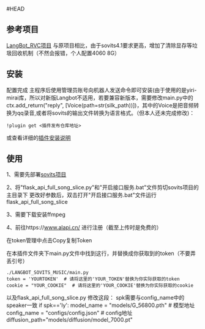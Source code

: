 #HEAD
## 参考项目

[LangBot_RVC项目](https://github.com/zzseki/LangBot_RVC_Music?tab=readme-ov-file) 
与原项目相比，由于sovits4.1要求更高，增加了清除显存等垃圾回收机制（不然会报错，个人配置4060 8G）

## 安装

配置完成 主程序后使用管理员账号向机器人发送命令即可安装(由于使用的是yiri-mirai库，所以对新版Langbot不适用，若要兼容新版本，需要修改main.py中的ctx.add_return("reply", [Voice(path=str(silk_path))])，其中的Voice是把音频转换为qq录音,或者将sovits的输出文件转换为语言格式。（但本人还未完成修改)：

```
!plugin get <插件发布仓库地址>
```
或查看详细的[插件安装说明](https://github.com/RockChinQ/QChatGPT/wiki/5-%E6%8F%92%E4%BB%B6%E4%BD%BF%E7%94%A8)

## 使用  
1、需要先部署[sovits项目](https://github.com/svc-develop-team/so-vits-svc)  

2、将"flask_api_full_song_slice.py"和"开启接口服务.bat"文件剪切sovits项目的主目录下
更改好参数后，双击打开"开启接口服务.bat"文件运行flask_api_full_song_slice

3、需要下载安装ffmpeg   

4、前往https://www.alapi.cn/  进行注册（截至上传时是免费的）

   在token管理中点击Copy复制Token

   在本插件文件夹下main.py文件中找到这行，并替换成你获取到的token（不要弄丢引号）

```
./LANGBOT_SOVITS_MUSIC/main.py
token = 'YOURTOKEN'  # 请将这里的'YOUR_TOKEN'替换为你实际获取的token
cookie = "YOUR_COOKIE"  # 请将这里的'YOUR_COOKIE'替换为你实际获取的cookie
```
以及flask_api_full_song_slice.py
修改这段：
spk需要与config_name中的speaker一致
if spk=='ly':
   model_name = "models/G_56800.pth"  # 模型地址
   config_name = "configs/config.json"  # config地址
   diffusion_path="models/diffusion/model_7000.pt"
